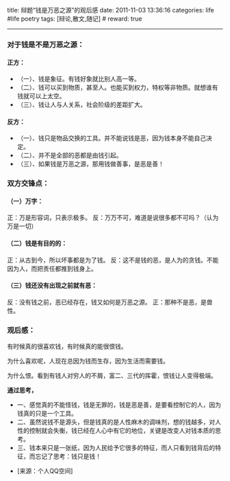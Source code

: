 title: 辩题“钱是万恶之源”的观后感
date: 2011-11-03 13:36:16
categories: life #life poetry
tags: [辩论,散文,随记]  # <!--more-->
reward: true

---

### 对于钱是不是万恶之源：
#### 正方：
* （一）、钱是象征。有钱好象就比别人高一等。
* （二）、钱可以买到物质，甚至人。也能买到权力，特权等非物质。就想谁有钱就可以上太空。
* （三）、钱让人与人关系，社会阶级的差距扩大。

#### 反方：
* （一）、钱只是物品交换的工具。并不能说钱是恶，因为钱本身不能自己决定。
* （二）、并不是全部的恶都是由钱引起。
* （三）、如果钱是万恶之源，那用钱做善事，是恶是善！

 <!--more-->
 
### 双方交锋点：
#### （一）万字：
正：万是形容词，只表示极多。
反：万万不可，难道是说很多都不可吗？（认为万是一切）

#### （二）钱是有目的的：
正：从古到今，所以坏事都是为了钱。
反：这不是钱的恶，是人为的贪钱。不能因为人，而把责任都推到钱身上。

#### （三）钱还没有出现之前就有恶：
反：没有钱之前，恶已经存在，钱又如何是万恶之源。
正：那种不是恶，是兽性。

### 观后感：
有时候真的很喜欢钱，有时候真的能很恨钱。

为什么喜欢呢，人现在总因为钱而生存，因为生活而需要钱。

为什么恨。看到有钱人对穷人的不屑，富二、三代的挥霍，恨钱让人变得极端。

**通过思考，**
* 一、感觉真的不能怪钱，钱是无罪的，钱是恶是善，是要看控制它的人，因为钱真的只是一个工具。
* 二、虽然说钱不是源头，但是钱真的是人性麻木的调味剂，想的钱越多，对人性的控制就会失衡，钱已经在人心中有它的地位，关键是改变人对钱本质的思考。
* 三、钱本来只是一张纸，因为人民给予它很多的特征，而人只看到钱背后的特征，而忘记了思考：钱只是钱！


- [来源：个人QQ空间]
